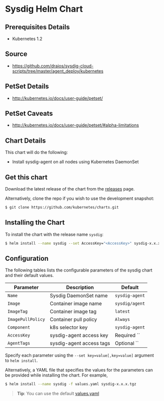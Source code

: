 # Sysdig Helm Chart

## Prerequisites Details
* Kubernetes 1.2

## Source
* https://github.com/draios/sysdig-cloud-scripts/tree/master/agent_deploy/kubernetes

## PetSet Details
* http://kubernetes.io/docs/user-guide/petset/

## PetSet Caveats
* http://kubernetes.io/docs/user-guide/petset/#alpha-limitations


## Chart Details
This chart will do the following:

* Install sysdig-agent on all nodes using Kubernetes DaemonSet

## Get this chart

Download the latest release of the chart from the [releases](../../../releases) page.

Alternatively, clone the repo if you wish to use the development snapshot:

```bash
$ git clone https://github.com/kubernetes/charts.git
```

## Installing the Chart

To install the chart with the release name `sysdig`:

```bash
$ helm install --name sysdig --set AccessKey="<AccessKey>" sysdig-x.x.x.tgz
```

## Configuration

The following tables lists the configurable parameters of the sysdig chart and their default values.

|       Parameter       |           Description            |                         Default                          |
|-----------------------|----------------------------------|----------------------------------------------------------|
| `Name`         | Sysdig DaemonSet name                | `sysdig-agent`                                           |
| `Image`        | Container image name             | `sysdig/agent`                         |
| `ImageTag`     | Container image tag              | `latest`                                               |
| `ImagePullPolicy`     | Container pull policy     | `Always`                                               |
| `Component`    | k8s selector key                 | `sysdig-agent`                                           |
| `AccessKey`          | sysdig-agent access key          | Required ``                                                   |
| `AgentTags`    | sysdig-agent access tags                 | Optional ``                                           |


Specify each parameter using the `--set key=value[,key=value]` argument to `helm install`.

Alternatively, a YAML file that specifies the values for the parameters can be provided while installing the chart. For example,

```bash
$ helm install --name sysdig -f values.yaml sysdig-x.x.x.tgz
```

> **Tip**: You can use the default [values.yaml](values.yaml)
